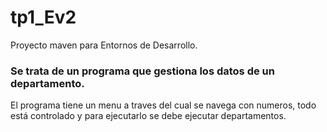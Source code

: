 # tp1_Ev2
Proyecto maven para Entornos de Desarrollo.
### Se trata de un programa que gestiona los datos de un departamento.

  El programa tiene un menu a traves del cual se navega con numeros, todo está controlado y para ejecutarlo se debe ejecutar departamentos.
